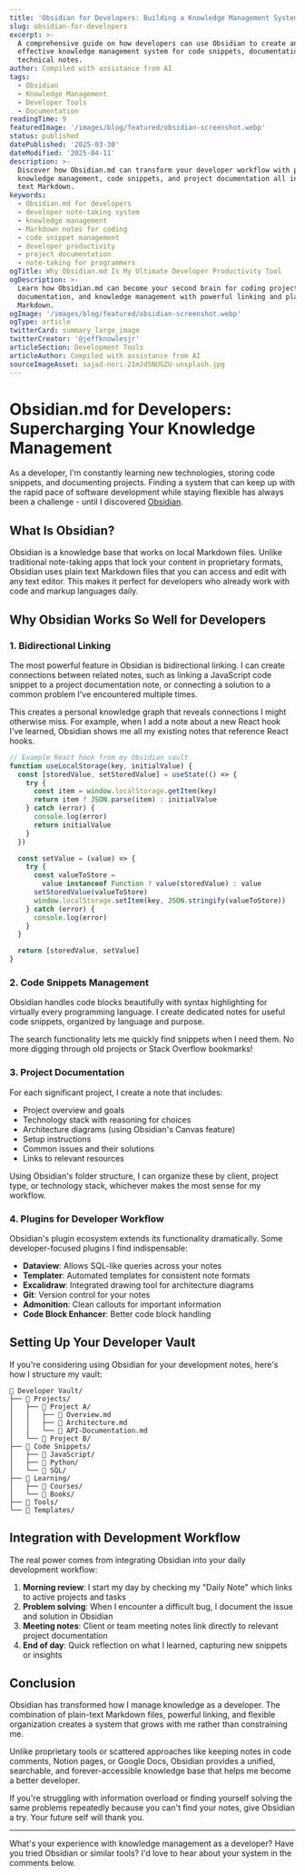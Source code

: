 ```yaml
---
title: 'Obsidian for Developers: Building a Knowledge Management System'
slug: obsidian-for-developers
excerpt: >-
  A comprehensive guide on how developers can use Obsidian to create an
  effective knowledge management system for code snippets, documentation, and
  technical notes.
author: Compiled with assistance from AI
tags:
  - Obsidian
  - Knowledge Management
  - Developer Tools
  - Documentation
readingTime: 9
featuredImage: '/images/blog/featured/obsidian-screenshot.webp'
status: published
datePublished: '2025-03-30'
dateModified: '2025-04-11'
description: >-
  Discover how Obsidian.md can transform your developer workflow with powerful
  knowledge management, code snippets, and project documentation all in plain
  text Markdown.
keywords:
  - Obsidian.md for developers
  - developer note-taking system
  - knowledge management
  - Markdown notes for coding
  - code snippet management
  - developer productivity
  - project documentation
  - note-taking for programmers
ogTitle: Why Obsidian.md Is My Ultimate Developer Productivity Tool
ogDescription: >-
  Learn how Obsidian.md can become your second brain for coding projects,
  documentation, and knowledge management with powerful linking and plain text
  Markdown.
ogImage: '/images/blog/featured/obsidian-screenshot.webp'
ogType: article
twitterCard: summary_large_image
twitterCreator: '@jeffknowlesjr'
articleSection: Development Tools
articleAuthor: Compiled with assistance from AI
sourceImageAsset: sajad-nori-21mJd5NUGZU-unsplash.jpg
---
```


# Obsidian.md for Developers: Supercharging Your Knowledge Management

As a developer, I'm constantly learning new technologies, storing code snippets, and documenting projects. Finding a system that can keep up with the rapid pace of software development while staying flexible has always been a challenge - until I discovered [Obsidian](https://obsidian.md).

## What Is Obsidian?

Obsidian is a knowledge base that works on local Markdown files. Unlike traditional note-taking apps that lock your content in proprietary formats, Obsidian uses plain text Markdown files that you can access and edit with any text editor. This makes it perfect for developers who already work with code and markup languages daily.

## Why Obsidian Works So Well for Developers

### 1. Bidirectional Linking

The most powerful feature in Obsidian is bidirectional linking. I can create connections between related notes, such as linking a JavaScript code snippet to a project documentation note, or connecting a solution to a common problem I've encountered multiple times.

This creates a personal knowledge graph that reveals connections I might otherwise miss. For example, when I add a note about a new React hook I've learned, Obsidian shows me all my existing notes that reference React hooks.

```jsx
// Example React hook from my Obsidian vault
function useLocalStorage(key, initialValue) {
  const [storedValue, setStoredValue] = useState(() => {
    try {
      const item = window.localStorage.getItem(key)
      return item ? JSON.parse(item) : initialValue
    } catch (error) {
      console.log(error)
      return initialValue
    }
  })

  const setValue = (value) => {
    try {
      const valueToStore =
        value instanceof Function ? value(storedValue) : value
      setStoredValue(valueToStore)
      window.localStorage.setItem(key, JSON.stringify(valueToStore))
    } catch (error) {
      console.log(error)
    }
  }

  return [storedValue, setValue]
}
```

### 2. Code Snippets Management

Obsidian handles code blocks beautifully with syntax highlighting for virtually every programming language. I create dedicated notes for useful code snippets, organized by language and purpose.

The search functionality lets me quickly find snippets when I need them. No more digging through old projects or Stack Overflow bookmarks!

### 3. Project Documentation

For each significant project, I create a note that includes:

- Project overview and goals
- Technology stack with reasoning for choices
- Architecture diagrams (using Obsidian's Canvas feature)
- Setup instructions
- Common issues and their solutions
- Links to relevant resources

Using Obsidian's folder structure, I can organize these by client, project type, or technology stack, whichever makes the most sense for my workflow.

### 4. Plugins for Developer Workflow

Obsidian's plugin ecosystem extends its functionality dramatically. Some developer-focused plugins I find indispensable:

- **Dataview**: Allows SQL-like queries across your notes
- **Templater**: Automated templates for consistent note formats
- **Excalidraw**: Integrated drawing tool for architecture diagrams
- **Git**: Version control for your notes
- **Admonition**: Clean callouts for important information
- **Code Block Enhancer**: Better code block handling

## Setting Up Your Developer Vault

If you're considering using Obsidian for your development notes, here's how I structure my vault:

```
📁 Developer Vault/
├── 📁 Projects/
│   ├── 📁 Project A/
│   │   ├── 📄 Overview.md
│   │   ├── 📄 Architecture.md
│   │   └── 📄 API-Documentation.md
│   └── 📁 Project B/
├── 📁 Code Snippets/
│   ├── 📁 JavaScript/
│   ├── 📁 Python/
│   └── 📁 SQL/
├── 📁 Learning/
│   ├── 📁 Courses/
│   └── 📁 Books/
├── 📁 Tools/
└── 📁 Templates/
```

## Integration with Development Workflow

The real power comes from integrating Obsidian into your daily development workflow:

1. **Morning review**: I start my day by checking my "Daily Note" which links to active projects and tasks
2. **Problem solving**: When I encounter a difficult bug, I document the issue and solution in Obsidian
3. **Meeting notes**: Client or team meeting notes link directly to relevant project documentation
4. **End of day**: Quick reflection on what I learned, capturing new snippets or insights

## Conclusion

Obsidian has transformed how I manage knowledge as a developer. The combination of plain-text Markdown files, powerful linking, and flexible organization creates a system that grows with me rather than constraining me.

Unlike proprietary tools or scattered approaches like keeping notes in code comments, Notion pages, or Google Docs, Obsidian provides a unified, searchable, and forever-accessible knowledge base that helps me become a better developer.

If you're struggling with information overload or finding yourself solving the same problems repeatedly because you can't find your notes, give Obsidian a try. Your future self will thank you.

---

What's your experience with knowledge management as a developer? Have you tried Obsidian or similar tools? I'd love to hear about your system in the comments below.
